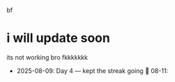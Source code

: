 bf<h1>i will update soon</h1>

its not working bro fkkkkkkk
- 2025-08-09: Day 4 — kept the streak going 🚀
08-11: 